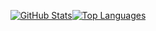 <div align="center">

  [![GitHub Stats](https://github-readme-stats.vercel.app/api?username=sillyiguess&show_icons=true&theme=github_dark&count_private=true&include_all_commits=true)](https://github.com/sillyiguess)[![Top Languages](https://github-readme-stats.vercel.app/api/top-langs/?username=sillyiguess&layout=compact&theme=github_dark&hide=html,css)](https://github.com/sillyiguess)

</div>
